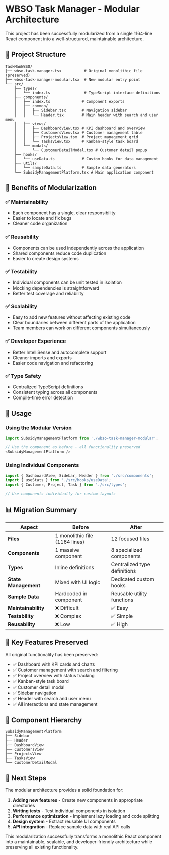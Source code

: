 # WBSO Task Manager - Modular Architecture

This project has been successfully modularized from a single 1164-line React component into a well-structured, maintainable architecture.

## 📁 Project Structure

```
TaskManWBSO/
├── wbso-task-manager.tsx          # Original monolithic file (preserved)
├── wbso-task-manager-modular.tsx  # New modular entry point
└── src/
    ├── types/
    │   └── index.ts               # TypeScript interface definitions
    ├── components/
    │   ├── index.ts              # Component exports
    │   ├── common/
    │   │   ├── Sidebar.tsx       # Navigation sidebar
    │   │   └── Header.tsx        # Main header with search and user menu
    │   ├── views/
    │   │   ├── DashboardView.tsx # KPI dashboard and overview
    │   │   ├── CustomersView.tsx # Customer management table
    │   │   ├── ProjectsView.tsx  # Project management grid
    │   │   └── TasksView.tsx     # Kanban-style task board
    │   └── modals/
    │       └── CustomerDetailModal.tsx # Customer detail popup
    ├── hooks/
    │   └── useData.ts            # Custom hooks for data management
    ├── utils/
    │   └── sampleData.ts         # Sample data generators
    └── SubsidyManagementPlatform.tsx # Main application component
```

## 🎯 Benefits of Modularization

### ✅ **Maintainability**
- Each component has a single, clear responsibility
- Easier to locate and fix bugs
- Cleaner code organization

### ✅ **Reusability** 
- Components can be used independently across the application
- Shared components reduce code duplication
- Easier to create design systems

### ✅ **Testability**
- Individual components can be unit tested in isolation
- Mocking dependencies is straightforward
- Better test coverage and reliability

### ✅ **Scalability**
- Easy to add new features without affecting existing code
- Clear boundaries between different parts of the application
- Team members can work on different components simultaneously

### ✅ **Developer Experience**
- Better IntelliSense and autocomplete support
- Cleaner imports and exports
- Easier code navigation and refactoring

### ✅ **Type Safety**
- Centralized TypeScript definitions
- Consistent typing across all components
- Compile-time error detection

## 🚀 Usage

### Using the Modular Version
```typescript
import SubsidyManagementPlatform from './wbso-task-manager-modular';

// Use the component as before - all functionality preserved
<SubsidyManagementPlatform />
```

### Using Individual Components
```typescript
import { DashboardView, Sidebar, Header } from './src/components';
import { useStats } from './src/hooks/useData';
import { Customer, Project, Task } from './src/types';

// Use components individually for custom layouts
```

## 📊 Migration Summary

| Aspect | Before | After |
|--------|--------|-------|
| **Files** | 1 monolithic file (1164 lines) | 12 focused files |
| **Components** | 1 massive component | 8 specialized components |
| **Types** | Inline definitions | Centralized type definitions |
| **State Management** | Mixed with UI logic | Dedicated custom hooks |
| **Sample Data** | Hardcoded in component | Reusable utility functions |
| **Maintainability** | ❌ Difficult | ✅ Easy |
| **Testability** | ❌ Complex | ✅ Simple |
| **Reusability** | ❌ Low | ✅ High |

## 🔧 Key Features Preserved

All original functionality has been preserved:
- ✅ Dashboard with KPI cards and charts
- ✅ Customer management with search and filtering
- ✅ Project overview with status tracking
- ✅ Kanban-style task board
- ✅ Customer detail modal
- ✅ Sidebar navigation
- ✅ Header with search and user menu
- ✅ All interactions and state management

## 🎨 Component Hierarchy

```
SubsidyManagementPlatform
├── Sidebar
├── Header
├── DashboardView
├── CustomersView
├── ProjectsView
├── TasksView
└── CustomerDetailModal
```

## 🔄 Next Steps

The modular architecture provides a solid foundation for:
1. **Adding new features** - Create new components in appropriate directories
2. **Writing tests** - Test individual components in isolation
3. **Performance optimization** - Implement lazy loading and code splitting
4. **Design system** - Extract reusable UI components
5. **API integration** - Replace sample data with real API calls

This modularization successfully transforms a monolithic React component into a maintainable, scalable, and developer-friendly architecture while preserving all existing functionality.